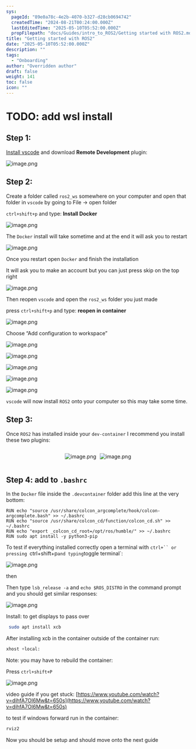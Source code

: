 ```yaml
---
sys:
  pageId: "89e0a78c-4e2b-4070-b327-d28cb0694742"
  createdTime: "2024-08-21T00:24:00.000Z"
  lastEditedTime: "2025-05-10T05:52:00.000Z"
  propFilepath: "docs/Guides/intro_to_ROS2/Getting started with ROS2.md"
title: "Getting started with ROS2"
date: "2025-05-10T05:52:00.000Z"
description: ""
tags:
  - "Onboarding"
author: "Overridden author"
draft: false
weight: 141
toc: false
icon: ""
---
```


# TODO: add wsl install

## Step 1:

[Install vscode](https://code.visualstudio.com/download) and download **Remote Development** plugin:

![image.png](https://prod-files-secure.s3.us-west-2.amazonaws.com/d518164a-d88e-44d1-a4ee-3adb3bd8bce0/efb52993-1881-4a40-b95e-6f020334f022/image.png?X-Amz-Algorithm=AWS4-HMAC-SHA256&X-Amz-Content-Sha256=UNSIGNED-PAYLOAD&X-Amz-Credential=ASIAZI2LB466YQHXBTVE%2F20250524%2Fus-west-2%2Fs3%2Faws4_request&X-Amz-Date=20250524T150715Z&X-Amz-Expires=3600&X-Amz-Security-Token=IQoJb3JpZ2luX2VjEE4aCXVzLXdlc3QtMiJGMEQCIH6AV6PZsw5ewatWx14oyJlhxN%2B9XHDIpJEkgpWvUqoGAiBCxmLLQkrtYCal1VRh1nwVpqWqPavXtZN3caYOw95C9Cr%2FAwgXEAAaDDYzNzQyMzE4MzgwNSIMS7pAObstx4HxdDGxKtwDYAguRKuRAeYcrqAjdc8EHzQSGf%2B7ZYO4%2FLrYnhDzO8Ewyw8ZJpxdC%2BjBv81m5rDpCP34MqoFsu6%2F9npr0Hqrmbfv8ky5HEBNBPcwGdy8kD5smO5HZAmiw2a5QdqVQ5M2HJSYQ9M0Upte3o42L80AcUf8r9Lm2fkOBzurUT7a2pyEnUdNwC7UYhXXsi9BB1IddfTzglArzDF6MTvUMnJUf7YKuFRuk73WdUalQz4Y%2B0kHu4O63S1F92q5X3F2oJxJnArhZasaW5Am%2Fbuii48iw3UUG3Ma%2F8Iss6amnCYgG4REIXSs2yIr4UN1X6o3KXXmziabE6TWNrvCq0%2FurwGeoq4lgIIwvdt%2FTeUvm9u4lef%2Bt7506s1ozye4c17Fslp0f6XsPZ8rDiA1YHVdrsOpHFApNxbk9oHoPlsyRIzKL8OssPFkg%2BnVY%2F5qJ9DCj17ahYW9nxehh35CDG7u1aLdigLneYGdRWm5ccxi3xwiCL86hiG22tB8dtt5otesUA6x%2BhgNS4POfBmeKHQw%2BzmKZaG2GvjCCjyMx9aUyJBXF6arYa%2FfmN9RO5IXHVt3vEi7MW9KxBMPHvk%2Fsqw7Fh7D%2B87IGpB0R2eSO%2BToRwDtEIZLMhqA5M0MCpGeh1ow66THwQY6pgGGZ4HBxUnDKWEQGk0ioL2yq1VtglCibYqecVh737%2FXEbSh41F95YMMBsgGrOplTKVVcNlFy%2Fr3nYTG9jf%2FardQFP%2B8bprAIxzA1HllojfoYCpNycRXq4C77zdVbrqo6WEDSR3ygj6uhI6KwVzcOErU2g6taFo4XGSc2E918F9P3fftIpe6bmmFVecbt8ja8kZ8sfYqw%2Bkk5MR2SV3WD3dCcRtlV3MU&X-Amz-Signature=a3c7d036abb23775b5393feacf8c6b92a6a8881af5404850726e84558190d211&X-Amz-SignedHeaders=host&x-id=GetObject)

## Step 2:

Create a folder called `ros2_ws` somewhere on your computer and open that folder in `vscode` by going to File → open folder 

`ctrl+shift+p` and type: **Install Docker**

![image.png](https://prod-files-secure.s3.us-west-2.amazonaws.com/d518164a-d88e-44d1-a4ee-3adb3bd8bce0/2269dc0e-1cd5-47ff-bceb-c04ad9b2eab0/image.png?X-Amz-Algorithm=AWS4-HMAC-SHA256&X-Amz-Content-Sha256=UNSIGNED-PAYLOAD&X-Amz-Credential=ASIAZI2LB466YQHXBTVE%2F20250524%2Fus-west-2%2Fs3%2Faws4_request&X-Amz-Date=20250524T150715Z&X-Amz-Expires=3600&X-Amz-Security-Token=IQoJb3JpZ2luX2VjEE4aCXVzLXdlc3QtMiJGMEQCIH6AV6PZsw5ewatWx14oyJlhxN%2B9XHDIpJEkgpWvUqoGAiBCxmLLQkrtYCal1VRh1nwVpqWqPavXtZN3caYOw95C9Cr%2FAwgXEAAaDDYzNzQyMzE4MzgwNSIMS7pAObstx4HxdDGxKtwDYAguRKuRAeYcrqAjdc8EHzQSGf%2B7ZYO4%2FLrYnhDzO8Ewyw8ZJpxdC%2BjBv81m5rDpCP34MqoFsu6%2F9npr0Hqrmbfv8ky5HEBNBPcwGdy8kD5smO5HZAmiw2a5QdqVQ5M2HJSYQ9M0Upte3o42L80AcUf8r9Lm2fkOBzurUT7a2pyEnUdNwC7UYhXXsi9BB1IddfTzglArzDF6MTvUMnJUf7YKuFRuk73WdUalQz4Y%2B0kHu4O63S1F92q5X3F2oJxJnArhZasaW5Am%2Fbuii48iw3UUG3Ma%2F8Iss6amnCYgG4REIXSs2yIr4UN1X6o3KXXmziabE6TWNrvCq0%2FurwGeoq4lgIIwvdt%2FTeUvm9u4lef%2Bt7506s1ozye4c17Fslp0f6XsPZ8rDiA1YHVdrsOpHFApNxbk9oHoPlsyRIzKL8OssPFkg%2BnVY%2F5qJ9DCj17ahYW9nxehh35CDG7u1aLdigLneYGdRWm5ccxi3xwiCL86hiG22tB8dtt5otesUA6x%2BhgNS4POfBmeKHQw%2BzmKZaG2GvjCCjyMx9aUyJBXF6arYa%2FfmN9RO5IXHVt3vEi7MW9KxBMPHvk%2Fsqw7Fh7D%2B87IGpB0R2eSO%2BToRwDtEIZLMhqA5M0MCpGeh1ow66THwQY6pgGGZ4HBxUnDKWEQGk0ioL2yq1VtglCibYqecVh737%2FXEbSh41F95YMMBsgGrOplTKVVcNlFy%2Fr3nYTG9jf%2FardQFP%2B8bprAIxzA1HllojfoYCpNycRXq4C77zdVbrqo6WEDSR3ygj6uhI6KwVzcOErU2g6taFo4XGSc2E918F9P3fftIpe6bmmFVecbt8ja8kZ8sfYqw%2Bkk5MR2SV3WD3dCcRtlV3MU&X-Amz-Signature=3d1c7af0fe4e102f9d94b5e1ada73991bae2d0422bd60af4081c4de9e5369bae&X-Amz-SignedHeaders=host&x-id=GetObject)

The `Docker` install will take sometime and at the end it will ask you to restart

![image.png](https://prod-files-secure.s3.us-west-2.amazonaws.com/d518164a-d88e-44d1-a4ee-3adb3bd8bce0/ed233f78-be33-4b1f-b89c-9c346c0e961e/image.png?X-Amz-Algorithm=AWS4-HMAC-SHA256&X-Amz-Content-Sha256=UNSIGNED-PAYLOAD&X-Amz-Credential=ASIAZI2LB466YQHXBTVE%2F20250524%2Fus-west-2%2Fs3%2Faws4_request&X-Amz-Date=20250524T150715Z&X-Amz-Expires=3600&X-Amz-Security-Token=IQoJb3JpZ2luX2VjEE4aCXVzLXdlc3QtMiJGMEQCIH6AV6PZsw5ewatWx14oyJlhxN%2B9XHDIpJEkgpWvUqoGAiBCxmLLQkrtYCal1VRh1nwVpqWqPavXtZN3caYOw95C9Cr%2FAwgXEAAaDDYzNzQyMzE4MzgwNSIMS7pAObstx4HxdDGxKtwDYAguRKuRAeYcrqAjdc8EHzQSGf%2B7ZYO4%2FLrYnhDzO8Ewyw8ZJpxdC%2BjBv81m5rDpCP34MqoFsu6%2F9npr0Hqrmbfv8ky5HEBNBPcwGdy8kD5smO5HZAmiw2a5QdqVQ5M2HJSYQ9M0Upte3o42L80AcUf8r9Lm2fkOBzurUT7a2pyEnUdNwC7UYhXXsi9BB1IddfTzglArzDF6MTvUMnJUf7YKuFRuk73WdUalQz4Y%2B0kHu4O63S1F92q5X3F2oJxJnArhZasaW5Am%2Fbuii48iw3UUG3Ma%2F8Iss6amnCYgG4REIXSs2yIr4UN1X6o3KXXmziabE6TWNrvCq0%2FurwGeoq4lgIIwvdt%2FTeUvm9u4lef%2Bt7506s1ozye4c17Fslp0f6XsPZ8rDiA1YHVdrsOpHFApNxbk9oHoPlsyRIzKL8OssPFkg%2BnVY%2F5qJ9DCj17ahYW9nxehh35CDG7u1aLdigLneYGdRWm5ccxi3xwiCL86hiG22tB8dtt5otesUA6x%2BhgNS4POfBmeKHQw%2BzmKZaG2GvjCCjyMx9aUyJBXF6arYa%2FfmN9RO5IXHVt3vEi7MW9KxBMPHvk%2Fsqw7Fh7D%2B87IGpB0R2eSO%2BToRwDtEIZLMhqA5M0MCpGeh1ow66THwQY6pgGGZ4HBxUnDKWEQGk0ioL2yq1VtglCibYqecVh737%2FXEbSh41F95YMMBsgGrOplTKVVcNlFy%2Fr3nYTG9jf%2FardQFP%2B8bprAIxzA1HllojfoYCpNycRXq4C77zdVbrqo6WEDSR3ygj6uhI6KwVzcOErU2g6taFo4XGSc2E918F9P3fftIpe6bmmFVecbt8ja8kZ8sfYqw%2Bkk5MR2SV3WD3dCcRtlV3MU&X-Amz-Signature=3d66f8d3f0047d535b3cd165a0563f9bddae7e2dbdebbcd338e5cdc693dee117&X-Amz-SignedHeaders=host&x-id=GetObject)

Once you restart open `Docker` and finish the installation

It will ask you to make an account but you can just press skip on the top right

![image.png](https://prod-files-secure.s3.us-west-2.amazonaws.com/d518164a-d88e-44d1-a4ee-3adb3bd8bce0/21010ad9-1659-4fd9-9f59-9932a09b2a3d/image.png?X-Amz-Algorithm=AWS4-HMAC-SHA256&X-Amz-Content-Sha256=UNSIGNED-PAYLOAD&X-Amz-Credential=ASIAZI2LB466YQHXBTVE%2F20250524%2Fus-west-2%2Fs3%2Faws4_request&X-Amz-Date=20250524T150715Z&X-Amz-Expires=3600&X-Amz-Security-Token=IQoJb3JpZ2luX2VjEE4aCXVzLXdlc3QtMiJGMEQCIH6AV6PZsw5ewatWx14oyJlhxN%2B9XHDIpJEkgpWvUqoGAiBCxmLLQkrtYCal1VRh1nwVpqWqPavXtZN3caYOw95C9Cr%2FAwgXEAAaDDYzNzQyMzE4MzgwNSIMS7pAObstx4HxdDGxKtwDYAguRKuRAeYcrqAjdc8EHzQSGf%2B7ZYO4%2FLrYnhDzO8Ewyw8ZJpxdC%2BjBv81m5rDpCP34MqoFsu6%2F9npr0Hqrmbfv8ky5HEBNBPcwGdy8kD5smO5HZAmiw2a5QdqVQ5M2HJSYQ9M0Upte3o42L80AcUf8r9Lm2fkOBzurUT7a2pyEnUdNwC7UYhXXsi9BB1IddfTzglArzDF6MTvUMnJUf7YKuFRuk73WdUalQz4Y%2B0kHu4O63S1F92q5X3F2oJxJnArhZasaW5Am%2Fbuii48iw3UUG3Ma%2F8Iss6amnCYgG4REIXSs2yIr4UN1X6o3KXXmziabE6TWNrvCq0%2FurwGeoq4lgIIwvdt%2FTeUvm9u4lef%2Bt7506s1ozye4c17Fslp0f6XsPZ8rDiA1YHVdrsOpHFApNxbk9oHoPlsyRIzKL8OssPFkg%2BnVY%2F5qJ9DCj17ahYW9nxehh35CDG7u1aLdigLneYGdRWm5ccxi3xwiCL86hiG22tB8dtt5otesUA6x%2BhgNS4POfBmeKHQw%2BzmKZaG2GvjCCjyMx9aUyJBXF6arYa%2FfmN9RO5IXHVt3vEi7MW9KxBMPHvk%2Fsqw7Fh7D%2B87IGpB0R2eSO%2BToRwDtEIZLMhqA5M0MCpGeh1ow66THwQY6pgGGZ4HBxUnDKWEQGk0ioL2yq1VtglCibYqecVh737%2FXEbSh41F95YMMBsgGrOplTKVVcNlFy%2Fr3nYTG9jf%2FardQFP%2B8bprAIxzA1HllojfoYCpNycRXq4C77zdVbrqo6WEDSR3ygj6uhI6KwVzcOErU2g6taFo4XGSc2E918F9P3fftIpe6bmmFVecbt8ja8kZ8sfYqw%2Bkk5MR2SV3WD3dCcRtlV3MU&X-Amz-Signature=2a396943601f614a2eaebd9e8616a97f48469f6dea940bdc018917e983d5b8ce&X-Amz-SignedHeaders=host&x-id=GetObject)

Then reopen `vscode` and open the `ros2_ws` folder you just made

press `ctrl+shift+p` and type: **reopen in container**

![image.png](https://prod-files-secure.s3.us-west-2.amazonaws.com/d518164a-d88e-44d1-a4ee-3adb3bd8bce0/4e93b8c2-41ad-488c-8095-c74205196118/image.png?X-Amz-Algorithm=AWS4-HMAC-SHA256&X-Amz-Content-Sha256=UNSIGNED-PAYLOAD&X-Amz-Credential=ASIAZI2LB466YQHXBTVE%2F20250524%2Fus-west-2%2Fs3%2Faws4_request&X-Amz-Date=20250524T150715Z&X-Amz-Expires=3600&X-Amz-Security-Token=IQoJb3JpZ2luX2VjEE4aCXVzLXdlc3QtMiJGMEQCIH6AV6PZsw5ewatWx14oyJlhxN%2B9XHDIpJEkgpWvUqoGAiBCxmLLQkrtYCal1VRh1nwVpqWqPavXtZN3caYOw95C9Cr%2FAwgXEAAaDDYzNzQyMzE4MzgwNSIMS7pAObstx4HxdDGxKtwDYAguRKuRAeYcrqAjdc8EHzQSGf%2B7ZYO4%2FLrYnhDzO8Ewyw8ZJpxdC%2BjBv81m5rDpCP34MqoFsu6%2F9npr0Hqrmbfv8ky5HEBNBPcwGdy8kD5smO5HZAmiw2a5QdqVQ5M2HJSYQ9M0Upte3o42L80AcUf8r9Lm2fkOBzurUT7a2pyEnUdNwC7UYhXXsi9BB1IddfTzglArzDF6MTvUMnJUf7YKuFRuk73WdUalQz4Y%2B0kHu4O63S1F92q5X3F2oJxJnArhZasaW5Am%2Fbuii48iw3UUG3Ma%2F8Iss6amnCYgG4REIXSs2yIr4UN1X6o3KXXmziabE6TWNrvCq0%2FurwGeoq4lgIIwvdt%2FTeUvm9u4lef%2Bt7506s1ozye4c17Fslp0f6XsPZ8rDiA1YHVdrsOpHFApNxbk9oHoPlsyRIzKL8OssPFkg%2BnVY%2F5qJ9DCj17ahYW9nxehh35CDG7u1aLdigLneYGdRWm5ccxi3xwiCL86hiG22tB8dtt5otesUA6x%2BhgNS4POfBmeKHQw%2BzmKZaG2GvjCCjyMx9aUyJBXF6arYa%2FfmN9RO5IXHVt3vEi7MW9KxBMPHvk%2Fsqw7Fh7D%2B87IGpB0R2eSO%2BToRwDtEIZLMhqA5M0MCpGeh1ow66THwQY6pgGGZ4HBxUnDKWEQGk0ioL2yq1VtglCibYqecVh737%2FXEbSh41F95YMMBsgGrOplTKVVcNlFy%2Fr3nYTG9jf%2FardQFP%2B8bprAIxzA1HllojfoYCpNycRXq4C77zdVbrqo6WEDSR3ygj6uhI6KwVzcOErU2g6taFo4XGSc2E918F9P3fftIpe6bmmFVecbt8ja8kZ8sfYqw%2Bkk5MR2SV3WD3dCcRtlV3MU&X-Amz-Signature=48bd183424caa13b14b0f715c3ec343a27dd00ef0c4b9afe9f1d36c247e96d0b&X-Amz-SignedHeaders=host&x-id=GetObject)

Choose “Add configuration to workspace”

![image.png](https://prod-files-secure.s3.us-west-2.amazonaws.com/d518164a-d88e-44d1-a4ee-3adb3bd8bce0/9560b282-5060-4989-ba37-97e7b2c22476/image.png?X-Amz-Algorithm=AWS4-HMAC-SHA256&X-Amz-Content-Sha256=UNSIGNED-PAYLOAD&X-Amz-Credential=ASIAZI2LB466YQHXBTVE%2F20250524%2Fus-west-2%2Fs3%2Faws4_request&X-Amz-Date=20250524T150715Z&X-Amz-Expires=3600&X-Amz-Security-Token=IQoJb3JpZ2luX2VjEE4aCXVzLXdlc3QtMiJGMEQCIH6AV6PZsw5ewatWx14oyJlhxN%2B9XHDIpJEkgpWvUqoGAiBCxmLLQkrtYCal1VRh1nwVpqWqPavXtZN3caYOw95C9Cr%2FAwgXEAAaDDYzNzQyMzE4MzgwNSIMS7pAObstx4HxdDGxKtwDYAguRKuRAeYcrqAjdc8EHzQSGf%2B7ZYO4%2FLrYnhDzO8Ewyw8ZJpxdC%2BjBv81m5rDpCP34MqoFsu6%2F9npr0Hqrmbfv8ky5HEBNBPcwGdy8kD5smO5HZAmiw2a5QdqVQ5M2HJSYQ9M0Upte3o42L80AcUf8r9Lm2fkOBzurUT7a2pyEnUdNwC7UYhXXsi9BB1IddfTzglArzDF6MTvUMnJUf7YKuFRuk73WdUalQz4Y%2B0kHu4O63S1F92q5X3F2oJxJnArhZasaW5Am%2Fbuii48iw3UUG3Ma%2F8Iss6amnCYgG4REIXSs2yIr4UN1X6o3KXXmziabE6TWNrvCq0%2FurwGeoq4lgIIwvdt%2FTeUvm9u4lef%2Bt7506s1ozye4c17Fslp0f6XsPZ8rDiA1YHVdrsOpHFApNxbk9oHoPlsyRIzKL8OssPFkg%2BnVY%2F5qJ9DCj17ahYW9nxehh35CDG7u1aLdigLneYGdRWm5ccxi3xwiCL86hiG22tB8dtt5otesUA6x%2BhgNS4POfBmeKHQw%2BzmKZaG2GvjCCjyMx9aUyJBXF6arYa%2FfmN9RO5IXHVt3vEi7MW9KxBMPHvk%2Fsqw7Fh7D%2B87IGpB0R2eSO%2BToRwDtEIZLMhqA5M0MCpGeh1ow66THwQY6pgGGZ4HBxUnDKWEQGk0ioL2yq1VtglCibYqecVh737%2FXEbSh41F95YMMBsgGrOplTKVVcNlFy%2Fr3nYTG9jf%2FardQFP%2B8bprAIxzA1HllojfoYCpNycRXq4C77zdVbrqo6WEDSR3ygj6uhI6KwVzcOErU2g6taFo4XGSc2E918F9P3fftIpe6bmmFVecbt8ja8kZ8sfYqw%2Bkk5MR2SV3WD3dCcRtlV3MU&X-Amz-Signature=9b74a7099a1063593b322bf486449cb689e8a6ab7be62979ff4cdbd1283da302&X-Amz-SignedHeaders=host&x-id=GetObject)

![image.png](https://prod-files-secure.s3.us-west-2.amazonaws.com/d518164a-d88e-44d1-a4ee-3adb3bd8bce0/2ee63f81-886b-48e8-a553-dc6e5eac99e4/image.png?X-Amz-Algorithm=AWS4-HMAC-SHA256&X-Amz-Content-Sha256=UNSIGNED-PAYLOAD&X-Amz-Credential=ASIAZI2LB466YQHXBTVE%2F20250524%2Fus-west-2%2Fs3%2Faws4_request&X-Amz-Date=20250524T150715Z&X-Amz-Expires=3600&X-Amz-Security-Token=IQoJb3JpZ2luX2VjEE4aCXVzLXdlc3QtMiJGMEQCIH6AV6PZsw5ewatWx14oyJlhxN%2B9XHDIpJEkgpWvUqoGAiBCxmLLQkrtYCal1VRh1nwVpqWqPavXtZN3caYOw95C9Cr%2FAwgXEAAaDDYzNzQyMzE4MzgwNSIMS7pAObstx4HxdDGxKtwDYAguRKuRAeYcrqAjdc8EHzQSGf%2B7ZYO4%2FLrYnhDzO8Ewyw8ZJpxdC%2BjBv81m5rDpCP34MqoFsu6%2F9npr0Hqrmbfv8ky5HEBNBPcwGdy8kD5smO5HZAmiw2a5QdqVQ5M2HJSYQ9M0Upte3o42L80AcUf8r9Lm2fkOBzurUT7a2pyEnUdNwC7UYhXXsi9BB1IddfTzglArzDF6MTvUMnJUf7YKuFRuk73WdUalQz4Y%2B0kHu4O63S1F92q5X3F2oJxJnArhZasaW5Am%2Fbuii48iw3UUG3Ma%2F8Iss6amnCYgG4REIXSs2yIr4UN1X6o3KXXmziabE6TWNrvCq0%2FurwGeoq4lgIIwvdt%2FTeUvm9u4lef%2Bt7506s1ozye4c17Fslp0f6XsPZ8rDiA1YHVdrsOpHFApNxbk9oHoPlsyRIzKL8OssPFkg%2BnVY%2F5qJ9DCj17ahYW9nxehh35CDG7u1aLdigLneYGdRWm5ccxi3xwiCL86hiG22tB8dtt5otesUA6x%2BhgNS4POfBmeKHQw%2BzmKZaG2GvjCCjyMx9aUyJBXF6arYa%2FfmN9RO5IXHVt3vEi7MW9KxBMPHvk%2Fsqw7Fh7D%2B87IGpB0R2eSO%2BToRwDtEIZLMhqA5M0MCpGeh1ow66THwQY6pgGGZ4HBxUnDKWEQGk0ioL2yq1VtglCibYqecVh737%2FXEbSh41F95YMMBsgGrOplTKVVcNlFy%2Fr3nYTG9jf%2FardQFP%2B8bprAIxzA1HllojfoYCpNycRXq4C77zdVbrqo6WEDSR3ygj6uhI6KwVzcOErU2g6taFo4XGSc2E918F9P3fftIpe6bmmFVecbt8ja8kZ8sfYqw%2Bkk5MR2SV3WD3dCcRtlV3MU&X-Amz-Signature=003ea49d63b895a8652b1edd8ad6308c5a3ab4f46dfdfbe07b4e55558c8cbcd1&X-Amz-SignedHeaders=host&x-id=GetObject)

![image.png](https://prod-files-secure.s3.us-west-2.amazonaws.com/d518164a-d88e-44d1-a4ee-3adb3bd8bce0/ae1580b2-b048-407e-aed9-b584224a7a04/image.png?X-Amz-Algorithm=AWS4-HMAC-SHA256&X-Amz-Content-Sha256=UNSIGNED-PAYLOAD&X-Amz-Credential=ASIAZI2LB466YQHXBTVE%2F20250524%2Fus-west-2%2Fs3%2Faws4_request&X-Amz-Date=20250524T150715Z&X-Amz-Expires=3600&X-Amz-Security-Token=IQoJb3JpZ2luX2VjEE4aCXVzLXdlc3QtMiJGMEQCIH6AV6PZsw5ewatWx14oyJlhxN%2B9XHDIpJEkgpWvUqoGAiBCxmLLQkrtYCal1VRh1nwVpqWqPavXtZN3caYOw95C9Cr%2FAwgXEAAaDDYzNzQyMzE4MzgwNSIMS7pAObstx4HxdDGxKtwDYAguRKuRAeYcrqAjdc8EHzQSGf%2B7ZYO4%2FLrYnhDzO8Ewyw8ZJpxdC%2BjBv81m5rDpCP34MqoFsu6%2F9npr0Hqrmbfv8ky5HEBNBPcwGdy8kD5smO5HZAmiw2a5QdqVQ5M2HJSYQ9M0Upte3o42L80AcUf8r9Lm2fkOBzurUT7a2pyEnUdNwC7UYhXXsi9BB1IddfTzglArzDF6MTvUMnJUf7YKuFRuk73WdUalQz4Y%2B0kHu4O63S1F92q5X3F2oJxJnArhZasaW5Am%2Fbuii48iw3UUG3Ma%2F8Iss6amnCYgG4REIXSs2yIr4UN1X6o3KXXmziabE6TWNrvCq0%2FurwGeoq4lgIIwvdt%2FTeUvm9u4lef%2Bt7506s1ozye4c17Fslp0f6XsPZ8rDiA1YHVdrsOpHFApNxbk9oHoPlsyRIzKL8OssPFkg%2BnVY%2F5qJ9DCj17ahYW9nxehh35CDG7u1aLdigLneYGdRWm5ccxi3xwiCL86hiG22tB8dtt5otesUA6x%2BhgNS4POfBmeKHQw%2BzmKZaG2GvjCCjyMx9aUyJBXF6arYa%2FfmN9RO5IXHVt3vEi7MW9KxBMPHvk%2Fsqw7Fh7D%2B87IGpB0R2eSO%2BToRwDtEIZLMhqA5M0MCpGeh1ow66THwQY6pgGGZ4HBxUnDKWEQGk0ioL2yq1VtglCibYqecVh737%2FXEbSh41F95YMMBsgGrOplTKVVcNlFy%2Fr3nYTG9jf%2FardQFP%2B8bprAIxzA1HllojfoYCpNycRXq4C77zdVbrqo6WEDSR3ygj6uhI6KwVzcOErU2g6taFo4XGSc2E918F9P3fftIpe6bmmFVecbt8ja8kZ8sfYqw%2Bkk5MR2SV3WD3dCcRtlV3MU&X-Amz-Signature=5c1f78bb2c9ac05aabc13825cb910a7d2d90632796ad3e793222fab268e4e415&X-Amz-SignedHeaders=host&x-id=GetObject)

![image.png](https://prod-files-secure.s3.us-west-2.amazonaws.com/d518164a-d88e-44d1-a4ee-3adb3bd8bce0/53255b28-f75e-430f-b9e3-c0ac8577e42b/image.png?X-Amz-Algorithm=AWS4-HMAC-SHA256&X-Amz-Content-Sha256=UNSIGNED-PAYLOAD&X-Amz-Credential=ASIAZI2LB466YQHXBTVE%2F20250524%2Fus-west-2%2Fs3%2Faws4_request&X-Amz-Date=20250524T150715Z&X-Amz-Expires=3600&X-Amz-Security-Token=IQoJb3JpZ2luX2VjEE4aCXVzLXdlc3QtMiJGMEQCIH6AV6PZsw5ewatWx14oyJlhxN%2B9XHDIpJEkgpWvUqoGAiBCxmLLQkrtYCal1VRh1nwVpqWqPavXtZN3caYOw95C9Cr%2FAwgXEAAaDDYzNzQyMzE4MzgwNSIMS7pAObstx4HxdDGxKtwDYAguRKuRAeYcrqAjdc8EHzQSGf%2B7ZYO4%2FLrYnhDzO8Ewyw8ZJpxdC%2BjBv81m5rDpCP34MqoFsu6%2F9npr0Hqrmbfv8ky5HEBNBPcwGdy8kD5smO5HZAmiw2a5QdqVQ5M2HJSYQ9M0Upte3o42L80AcUf8r9Lm2fkOBzurUT7a2pyEnUdNwC7UYhXXsi9BB1IddfTzglArzDF6MTvUMnJUf7YKuFRuk73WdUalQz4Y%2B0kHu4O63S1F92q5X3F2oJxJnArhZasaW5Am%2Fbuii48iw3UUG3Ma%2F8Iss6amnCYgG4REIXSs2yIr4UN1X6o3KXXmziabE6TWNrvCq0%2FurwGeoq4lgIIwvdt%2FTeUvm9u4lef%2Bt7506s1ozye4c17Fslp0f6XsPZ8rDiA1YHVdrsOpHFApNxbk9oHoPlsyRIzKL8OssPFkg%2BnVY%2F5qJ9DCj17ahYW9nxehh35CDG7u1aLdigLneYGdRWm5ccxi3xwiCL86hiG22tB8dtt5otesUA6x%2BhgNS4POfBmeKHQw%2BzmKZaG2GvjCCjyMx9aUyJBXF6arYa%2FfmN9RO5IXHVt3vEi7MW9KxBMPHvk%2Fsqw7Fh7D%2B87IGpB0R2eSO%2BToRwDtEIZLMhqA5M0MCpGeh1ow66THwQY6pgGGZ4HBxUnDKWEQGk0ioL2yq1VtglCibYqecVh737%2FXEbSh41F95YMMBsgGrOplTKVVcNlFy%2Fr3nYTG9jf%2FardQFP%2B8bprAIxzA1HllojfoYCpNycRXq4C77zdVbrqo6WEDSR3ygj6uhI6KwVzcOErU2g6taFo4XGSc2E918F9P3fftIpe6bmmFVecbt8ja8kZ8sfYqw%2Bkk5MR2SV3WD3dCcRtlV3MU&X-Amz-Signature=a11abb5495e4beece08960c8947f913d677bd6ee1f464a7e11b131d0cf5f160d&X-Amz-SignedHeaders=host&x-id=GetObject)

![image.png](https://prod-files-secure.s3.us-west-2.amazonaws.com/d518164a-d88e-44d1-a4ee-3adb3bd8bce0/7c562767-5af9-4ffb-97d1-327bcdf4ee00/image.png?X-Amz-Algorithm=AWS4-HMAC-SHA256&X-Amz-Content-Sha256=UNSIGNED-PAYLOAD&X-Amz-Credential=ASIAZI2LB466YQHXBTVE%2F20250524%2Fus-west-2%2Fs3%2Faws4_request&X-Amz-Date=20250524T150715Z&X-Amz-Expires=3600&X-Amz-Security-Token=IQoJb3JpZ2luX2VjEE4aCXVzLXdlc3QtMiJGMEQCIH6AV6PZsw5ewatWx14oyJlhxN%2B9XHDIpJEkgpWvUqoGAiBCxmLLQkrtYCal1VRh1nwVpqWqPavXtZN3caYOw95C9Cr%2FAwgXEAAaDDYzNzQyMzE4MzgwNSIMS7pAObstx4HxdDGxKtwDYAguRKuRAeYcrqAjdc8EHzQSGf%2B7ZYO4%2FLrYnhDzO8Ewyw8ZJpxdC%2BjBv81m5rDpCP34MqoFsu6%2F9npr0Hqrmbfv8ky5HEBNBPcwGdy8kD5smO5HZAmiw2a5QdqVQ5M2HJSYQ9M0Upte3o42L80AcUf8r9Lm2fkOBzurUT7a2pyEnUdNwC7UYhXXsi9BB1IddfTzglArzDF6MTvUMnJUf7YKuFRuk73WdUalQz4Y%2B0kHu4O63S1F92q5X3F2oJxJnArhZasaW5Am%2Fbuii48iw3UUG3Ma%2F8Iss6amnCYgG4REIXSs2yIr4UN1X6o3KXXmziabE6TWNrvCq0%2FurwGeoq4lgIIwvdt%2FTeUvm9u4lef%2Bt7506s1ozye4c17Fslp0f6XsPZ8rDiA1YHVdrsOpHFApNxbk9oHoPlsyRIzKL8OssPFkg%2BnVY%2F5qJ9DCj17ahYW9nxehh35CDG7u1aLdigLneYGdRWm5ccxi3xwiCL86hiG22tB8dtt5otesUA6x%2BhgNS4POfBmeKHQw%2BzmKZaG2GvjCCjyMx9aUyJBXF6arYa%2FfmN9RO5IXHVt3vEi7MW9KxBMPHvk%2Fsqw7Fh7D%2B87IGpB0R2eSO%2BToRwDtEIZLMhqA5M0MCpGeh1ow66THwQY6pgGGZ4HBxUnDKWEQGk0ioL2yq1VtglCibYqecVh737%2FXEbSh41F95YMMBsgGrOplTKVVcNlFy%2Fr3nYTG9jf%2FardQFP%2B8bprAIxzA1HllojfoYCpNycRXq4C77zdVbrqo6WEDSR3ygj6uhI6KwVzcOErU2g6taFo4XGSc2E918F9P3fftIpe6bmmFVecbt8ja8kZ8sfYqw%2Bkk5MR2SV3WD3dCcRtlV3MU&X-Amz-Signature=fcd958794ebc4842495c934f2202ac2ba9a1e4f6ca1ecfea2fbe4e7ed4ddc511&X-Amz-SignedHeaders=host&x-id=GetObject)

`vscode` will now install `ROS2` onto your computer so this may take some time.

## Step 3:

Once `ROS2` has installed inside your `dev-container` I recommend you install these two plugins:

<div style="display: flex;flex-direction: row; column-gap:10px; max-width: 630px;justify-content: center;">
<div>

![image.png](https://prod-files-secure.s3.us-west-2.amazonaws.com/d518164a-d88e-44d1-a4ee-3adb3bd8bce0/3fc3d550-5a54-4ba1-ba6b-faa01cdb7369/image.png?X-Amz-Algorithm=AWS4-HMAC-SHA256&X-Amz-Content-Sha256=UNSIGNED-PAYLOAD&X-Amz-Credential=ASIAZI2LB466WI2IFC4Z%2F20250524%2Fus-west-2%2Fs3%2Faws4_request&X-Amz-Date=20250524T150720Z&X-Amz-Expires=3600&X-Amz-Security-Token=IQoJb3JpZ2luX2VjEE8aCXVzLXdlc3QtMiJHMEUCIH9FhVNSG7spMylQ%2FXJSYMs4i2lOQpDyJfLjjhAaxB6DAiEAqNiTMabkcAPIEvFooPSO6tPIEbAFzOBdCEw%2BdNzszyEq%2FwMIGBAAGgw2Mzc0MjMxODM4MDUiDKBtbDa8KJ1EwYqq3ircA546JuISI4zkJnU%2FhzNUsFtnwT%2By5FaVRYoBf%2BIr2eZ%2Bae0c6%2F2AmBHFJb6LQxx6X5XuCoqxf6zhPd5ahUd0e79uQ3SQziezPAAeJOXw81qhshpiTkmx%2FRL7Dfjg2uCe5Cy5e%2Fplj0w5HYx9tE54PJsdZlXAlt0C3TPsDI6sbMo5GTni7WAqonGYD4Ru9pQkOSyE9flUIt7KyueS6z1sbjCGJ%2BPrE7s9hOOKwL0%2FKF8eEOju8TMBMfwmRidpxdWGHAlTP4Ps%2BoZQSpxubtiXq1jSRALJWdnE264bROhfJr9ic8RnEKw%2FsWBs%2FbfwQ7Le6RZJESTWAIQRgxF%2FOrgLEiZDrS%2F7Lp%2FiCyR3J%2BRMwaQEuIEBjUJTOS%2BLdQmsrCibqq0%2FhWYz1v3ai3vW0iIy9WgWJCNNQPmO4jV71RiqqfOhRQTX4cx%2B4BaL6OXTVhm6%2BVV1oIuIv4BxrS6f4BhlA5fFQRN06%2BFRQS0vMwhCtrStV84Z0NN%2BtCX7GUCL71Z0zSbu7%2BfvVdV0YeoDYe2mymShMdleuWcky48hnQKfA0mU8IkUvX%2BP0arr%2B0SmVVleWRyM2PiOK6c%2BvhQkn5GzQnit4w30O2B9yWBitt%2FhLIqKqtbpvAVKt%2FNKyAfkMMm5x8EGOqUByxe0IP0AuJ758B34gKU2lF1uHd2dsiIiR%2F0IR5l43cNYqKdPorxy1QtkHKvy%2FOuhx3h%2B9ACjZhrQxbdDcqLL43mb58GUilMyW89Md8juKQZkQa%2F1zUh01DI8po7cVqemoXj%2FbfV7u4A3Mv%2FC79aqJWhSMlWJ8u7PY7%2FXZpWjvGxvNf5w2tXw5Im2ZVQSNpAaUkkQhJB2ITR7IKzfoaOn3AfD%2F4n1&X-Amz-Signature=3cf03b10989d5c987a4caf138e49906ec64ab1eecd3d6eab2c713fbed9d89949&X-Amz-SignedHeaders=host&x-id=GetObject)

</div>
<div>

![image.png](https://prod-files-secure.s3.us-west-2.amazonaws.com/d518164a-d88e-44d1-a4ee-3adb3bd8bce0/d994cc66-13c2-4093-a5a3-f84cf4601a82/image.png?X-Amz-Algorithm=AWS4-HMAC-SHA256&X-Amz-Content-Sha256=UNSIGNED-PAYLOAD&X-Amz-Credential=ASIAZI2LB466UQ75CMAO%2F20250524%2Fus-west-2%2Fs3%2Faws4_request&X-Amz-Date=20250524T150720Z&X-Amz-Expires=3600&X-Amz-Security-Token=IQoJb3JpZ2luX2VjEE8aCXVzLXdlc3QtMiJHMEUCIGXSOQnItaKtcH6CvfWFWFH%2Bhv61LdOgJ7i6LWM31oYGAiEA689J3bXjK52GPqShprerBNA%2B7M5IvvPcV4oryrzhATsq%2FwMIGBAAGgw2Mzc0MjMxODM4MDUiDOV%2BrRq7AegD2NHeuircA4TiSNLzh%2FItaMHg7hEnjZsdXC2PQBHepR2Eqj7Pg1Lyrjfi%2Bt7AbIkXJp7QBRR15kqGq0YVoqYyDv8IhOZLSXaw%2FTta5udZvpDXI%2FvcRYT1qUSdw2iQAMImLBs9bh%2F4z%2BC7KHi9RM%2BGxR8r41bHvvb4tndR4xrzE86ilcR2dkUkKq5C%2BH04UkOwBoMUgg1sAfVAmqcWMganheIfYV223SomwlXfnZNgHnSNuYb1Bje0lqxXxTB7U%2Blwhc2ceDppQAOHRNeji9Gnvu1Cl%2F7bnibRGJkNcOmrO6bk%2BdhNTdWA8H9Khi8en%2BG8SJbMnwwnoCPE5AKP3zQkXQryvyen80acadEZVCD5MAfL2aRWxE%2Fsp2is5aJHXuJ%2FVUZdoYP3EWbiTPMJnjeT3z8yUHozXbZpRXOJcExNqDfgX8nD9T8RpN%2F0h%2FB46nzeGijn0j3lwg2m1UwdeyMF7InQmv7msIxhiAc%2FvjMIogIMTTUnw29p%2Bkn8y8Mr2%2BXJJjPT9eoF%2FOSO6hPfKJC3jemb9aIb1rOhdqh4NL12aSoe0lFNYOeo6c18UeRABdbZULFah8lufF6hOobXq6vTntfMqBVY2m8o4CV2zExchdpA5I7Aa3Ah4X6CLNtZlcwWxqFFMOq7x8EGOqUB5R2Ourjadh9xle2sRruFsAz3YyjF5Ej7Ihs2XTmoCRAhiJT88YDzhKzSFYJwhMqUoHYum57qhYgBqxE6r8Tf7PVfCf%2FYP45LTlfYPuBFoZ%2FosN4xvP24BgUGlQPViGy6nu%2BZoH2u52kECcezmC8FvqO1UgCzh4jsrZGl9W4yMFJgsurrGZa%2BUgQJhzTSnYPSKl8aquq4UrcdpfofSRWOOdGU3xlZ&X-Amz-Signature=9fb1e5b17535cb17661169295358b82d0d3223a6dcc03c1d578bd9fb3434eeab&X-Amz-SignedHeaders=host&x-id=GetObject)

</div>
</div>

## Step 4: add to `.bashrc`

In the `Docker` file inside the `.devcontainer` folder add this line at the very bottom: 

```docker
RUN echo "source /usr/share/colcon_argcomplete/hook/colcon-argcomplete.bash" >> ~/.bashrc
RUN echo "source /usr/share/colcon_cd/function/colcon_cd.sh" >> ~/.bashrc
RUN echo "export _colcon_cd_root=/opt/ros/humble/" >> ~/.bashrc
RUN sudo apt install -y python3-pip 
```

To test if everything installed correctly open a terminal with `ctrl+`` or pressing `ctrl+shift+p` and typing `toggle terminal`:

![image.png](https://prod-files-secure.s3.us-west-2.amazonaws.com/d518164a-d88e-44d1-a4ee-3adb3bd8bce0/6a4943d8-b04e-4c02-9a58-775f3384d1a5/image.png?X-Amz-Algorithm=AWS4-HMAC-SHA256&X-Amz-Content-Sha256=UNSIGNED-PAYLOAD&X-Amz-Credential=ASIAZI2LB466YQHXBTVE%2F20250524%2Fus-west-2%2Fs3%2Faws4_request&X-Amz-Date=20250524T150715Z&X-Amz-Expires=3600&X-Amz-Security-Token=IQoJb3JpZ2luX2VjEE4aCXVzLXdlc3QtMiJGMEQCIH6AV6PZsw5ewatWx14oyJlhxN%2B9XHDIpJEkgpWvUqoGAiBCxmLLQkrtYCal1VRh1nwVpqWqPavXtZN3caYOw95C9Cr%2FAwgXEAAaDDYzNzQyMzE4MzgwNSIMS7pAObstx4HxdDGxKtwDYAguRKuRAeYcrqAjdc8EHzQSGf%2B7ZYO4%2FLrYnhDzO8Ewyw8ZJpxdC%2BjBv81m5rDpCP34MqoFsu6%2F9npr0Hqrmbfv8ky5HEBNBPcwGdy8kD5smO5HZAmiw2a5QdqVQ5M2HJSYQ9M0Upte3o42L80AcUf8r9Lm2fkOBzurUT7a2pyEnUdNwC7UYhXXsi9BB1IddfTzglArzDF6MTvUMnJUf7YKuFRuk73WdUalQz4Y%2B0kHu4O63S1F92q5X3F2oJxJnArhZasaW5Am%2Fbuii48iw3UUG3Ma%2F8Iss6amnCYgG4REIXSs2yIr4UN1X6o3KXXmziabE6TWNrvCq0%2FurwGeoq4lgIIwvdt%2FTeUvm9u4lef%2Bt7506s1ozye4c17Fslp0f6XsPZ8rDiA1YHVdrsOpHFApNxbk9oHoPlsyRIzKL8OssPFkg%2BnVY%2F5qJ9DCj17ahYW9nxehh35CDG7u1aLdigLneYGdRWm5ccxi3xwiCL86hiG22tB8dtt5otesUA6x%2BhgNS4POfBmeKHQw%2BzmKZaG2GvjCCjyMx9aUyJBXF6arYa%2FfmN9RO5IXHVt3vEi7MW9KxBMPHvk%2Fsqw7Fh7D%2B87IGpB0R2eSO%2BToRwDtEIZLMhqA5M0MCpGeh1ow66THwQY6pgGGZ4HBxUnDKWEQGk0ioL2yq1VtglCibYqecVh737%2FXEbSh41F95YMMBsgGrOplTKVVcNlFy%2Fr3nYTG9jf%2FardQFP%2B8bprAIxzA1HllojfoYCpNycRXq4C77zdVbrqo6WEDSR3ygj6uhI6KwVzcOErU2g6taFo4XGSc2E918F9P3fftIpe6bmmFVecbt8ja8kZ8sfYqw%2Bkk5MR2SV3WD3dCcRtlV3MU&X-Amz-Signature=fa1a87f120729fcb843182293949bcf74684ab9bca54312575eadecd92605178&X-Amz-SignedHeaders=host&x-id=GetObject)

then 

Then type `lsb_release -a` and `echo $ROS_DISTRO` in the command prompt and you should get similar responses:

![image.png](https://prod-files-secure.s3.us-west-2.amazonaws.com/d518164a-d88e-44d1-a4ee-3adb3bd8bce0/3e635dec-a805-4e85-8b9e-d000e5b71a4e/image.png?X-Amz-Algorithm=AWS4-HMAC-SHA256&X-Amz-Content-Sha256=UNSIGNED-PAYLOAD&X-Amz-Credential=ASIAZI2LB466YQHXBTVE%2F20250524%2Fus-west-2%2Fs3%2Faws4_request&X-Amz-Date=20250524T150715Z&X-Amz-Expires=3600&X-Amz-Security-Token=IQoJb3JpZ2luX2VjEE4aCXVzLXdlc3QtMiJGMEQCIH6AV6PZsw5ewatWx14oyJlhxN%2B9XHDIpJEkgpWvUqoGAiBCxmLLQkrtYCal1VRh1nwVpqWqPavXtZN3caYOw95C9Cr%2FAwgXEAAaDDYzNzQyMzE4MzgwNSIMS7pAObstx4HxdDGxKtwDYAguRKuRAeYcrqAjdc8EHzQSGf%2B7ZYO4%2FLrYnhDzO8Ewyw8ZJpxdC%2BjBv81m5rDpCP34MqoFsu6%2F9npr0Hqrmbfv8ky5HEBNBPcwGdy8kD5smO5HZAmiw2a5QdqVQ5M2HJSYQ9M0Upte3o42L80AcUf8r9Lm2fkOBzurUT7a2pyEnUdNwC7UYhXXsi9BB1IddfTzglArzDF6MTvUMnJUf7YKuFRuk73WdUalQz4Y%2B0kHu4O63S1F92q5X3F2oJxJnArhZasaW5Am%2Fbuii48iw3UUG3Ma%2F8Iss6amnCYgG4REIXSs2yIr4UN1X6o3KXXmziabE6TWNrvCq0%2FurwGeoq4lgIIwvdt%2FTeUvm9u4lef%2Bt7506s1ozye4c17Fslp0f6XsPZ8rDiA1YHVdrsOpHFApNxbk9oHoPlsyRIzKL8OssPFkg%2BnVY%2F5qJ9DCj17ahYW9nxehh35CDG7u1aLdigLneYGdRWm5ccxi3xwiCL86hiG22tB8dtt5otesUA6x%2BhgNS4POfBmeKHQw%2BzmKZaG2GvjCCjyMx9aUyJBXF6arYa%2FfmN9RO5IXHVt3vEi7MW9KxBMPHvk%2Fsqw7Fh7D%2B87IGpB0R2eSO%2BToRwDtEIZLMhqA5M0MCpGeh1ow66THwQY6pgGGZ4HBxUnDKWEQGk0ioL2yq1VtglCibYqecVh737%2FXEbSh41F95YMMBsgGrOplTKVVcNlFy%2Fr3nYTG9jf%2FardQFP%2B8bprAIxzA1HllojfoYCpNycRXq4C77zdVbrqo6WEDSR3ygj6uhI6KwVzcOErU2g6taFo4XGSc2E918F9P3fftIpe6bmmFVecbt8ja8kZ8sfYqw%2Bkk5MR2SV3WD3dCcRtlV3MU&X-Amz-Signature=d331c6cfc0626c764800c28e519b11012cd7a72478ad765a062b080a9c35e1f0&X-Amz-SignedHeaders=host&x-id=GetObject)

Install:  to get displays to pass over

```bash
 sudo apt install xcb
```

After installing xcb in the container outside of the container run:

```python
xhost +local:
```

Note: you may have to rebuild the container:

Press `ctrl+shift+P`

![image.png](https://prod-files-secure.s3.us-west-2.amazonaws.com/d518164a-d88e-44d1-a4ee-3adb3bd8bce0/6c2be660-2618-4c38-9c26-53554f7a0b7b/image.png?X-Amz-Algorithm=AWS4-HMAC-SHA256&X-Amz-Content-Sha256=UNSIGNED-PAYLOAD&X-Amz-Credential=ASIAZI2LB466YQHXBTVE%2F20250524%2Fus-west-2%2Fs3%2Faws4_request&X-Amz-Date=20250524T150715Z&X-Amz-Expires=3600&X-Amz-Security-Token=IQoJb3JpZ2luX2VjEE4aCXVzLXdlc3QtMiJGMEQCIH6AV6PZsw5ewatWx14oyJlhxN%2B9XHDIpJEkgpWvUqoGAiBCxmLLQkrtYCal1VRh1nwVpqWqPavXtZN3caYOw95C9Cr%2FAwgXEAAaDDYzNzQyMzE4MzgwNSIMS7pAObstx4HxdDGxKtwDYAguRKuRAeYcrqAjdc8EHzQSGf%2B7ZYO4%2FLrYnhDzO8Ewyw8ZJpxdC%2BjBv81m5rDpCP34MqoFsu6%2F9npr0Hqrmbfv8ky5HEBNBPcwGdy8kD5smO5HZAmiw2a5QdqVQ5M2HJSYQ9M0Upte3o42L80AcUf8r9Lm2fkOBzurUT7a2pyEnUdNwC7UYhXXsi9BB1IddfTzglArzDF6MTvUMnJUf7YKuFRuk73WdUalQz4Y%2B0kHu4O63S1F92q5X3F2oJxJnArhZasaW5Am%2Fbuii48iw3UUG3Ma%2F8Iss6amnCYgG4REIXSs2yIr4UN1X6o3KXXmziabE6TWNrvCq0%2FurwGeoq4lgIIwvdt%2FTeUvm9u4lef%2Bt7506s1ozye4c17Fslp0f6XsPZ8rDiA1YHVdrsOpHFApNxbk9oHoPlsyRIzKL8OssPFkg%2BnVY%2F5qJ9DCj17ahYW9nxehh35CDG7u1aLdigLneYGdRWm5ccxi3xwiCL86hiG22tB8dtt5otesUA6x%2BhgNS4POfBmeKHQw%2BzmKZaG2GvjCCjyMx9aUyJBXF6arYa%2FfmN9RO5IXHVt3vEi7MW9KxBMPHvk%2Fsqw7Fh7D%2B87IGpB0R2eSO%2BToRwDtEIZLMhqA5M0MCpGeh1ow66THwQY6pgGGZ4HBxUnDKWEQGk0ioL2yq1VtglCibYqecVh737%2FXEbSh41F95YMMBsgGrOplTKVVcNlFy%2Fr3nYTG9jf%2FardQFP%2B8bprAIxzA1HllojfoYCpNycRXq4C77zdVbrqo6WEDSR3ygj6uhI6KwVzcOErU2g6taFo4XGSc2E918F9P3fftIpe6bmmFVecbt8ja8kZ8sfYqw%2Bkk5MR2SV3WD3dCcRtlV3MU&X-Amz-Signature=64d0800ddbf9f2a579b9df05f554c9d8d9dad4a1e3c0aaec703090f8e20779bb&X-Amz-SignedHeaders=host&x-id=GetObject)

video guide if you get stuck: [https://www.youtube.com/watch?v=dihfA7Ol6Mw&t=650s](https://www.youtube.com/watch?v=dihfA7Ol6Mw&t=650s)

to test if windows forward run in the container:

```bash
rviz2
```

Now you should be setup and should move onto the next guide 
